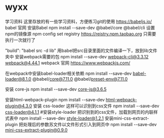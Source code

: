 # wyxx
学习资料
这里存放的有一些学习资料，方便练习git的使用
https://babeljs.io/  babel 官网
安装Babel npm install --save-dev @babel/core @babel/cli
设置 npm的镜像源  npm config set registry https://reistry.npm.taobao.org
只需要执行一次就行了

 "build": "babel src -d lib"
 用babel把src目录里面的文件编译一下，放到lib文件夹中
安装webpack需要的包
 npm install --save-dev webpack-cli@3.3.12  webpack@4.44.1
 webpack 官网 https://www.webpackjs.com/

 在webpack中安装babel-loader相关依赖
 npm install --save-dev babel-loader@8.1.0 @babel/core@7.11.0 @babel/preset-env@7.11.0

 安装 core-js
 npm install --save-dev core-js@3.6.5

 安装html-webpack-plugin
 npm install --save-dev html-webpack-plugin@4.3.0
安装 css-loader  这样可以识别到css文件
npm install --save-dev css-loader@4.1.1
#安装style-loader   把识别到的css文件，加载到网页的内联样式表中
npm install --save-dev style-loader@1.2.1
安装mini-css-extract-plugin  把处理后的参数苏文件以文件形式引入到网页中
npm install --save-dev mini-css-extract-plugin@0.9.0
